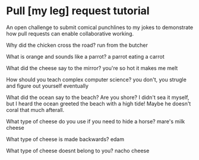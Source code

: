 # Pull [my leg] request tutorial
An open challenge to submit comical punchlines to my jokes to demonstrate how pull requests can enable collaborative working. 

Why did the chicken cross the road? 
run from the butcher

What is orange and sounds like a parrot? 
a parrot eating a carrot

What did the cheese say to the mirror? 
you're so hot it makes me melt

How should you teach complex computer science? 
you don't, you strugle and figure out yourself eventually

What did the ocean say to the beach?
Are you shore? I didn't sea it myself, but I heard the ocean greeted the beach with a high tide! Maybe he doesn't coral that much afterall.

What type of cheese do you use if you need to hide a horse?
mare's milk cheese

What type of cheese is made backwards?
edam

What type of cheese doesnt belong to you?
nacho cheese
